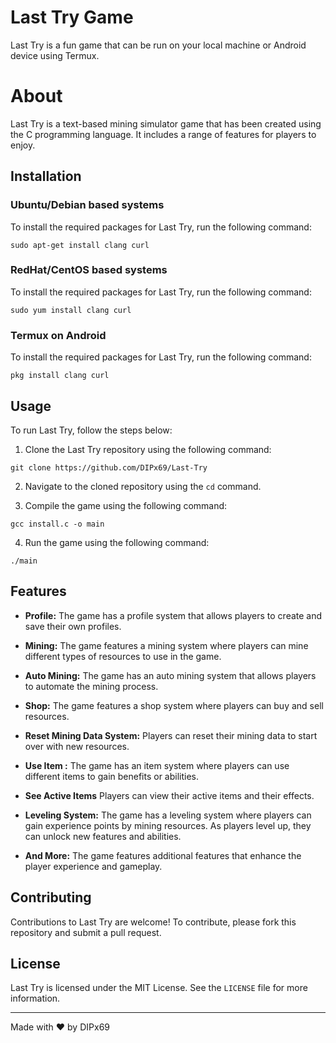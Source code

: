 # Last Try Game
Last Try is a fun game that can be run on your local machine or Android device using Termux. 
# About 
Last Try is a text-based mining simulator game that has been created using the C programming language. It includes a range of features for players to enjoy.
## Installation

### Ubuntu/Debian based systems

To install the required packages for Last Try, run the following command:

```sudo apt-get install clang curl```

### RedHat/CentOS based systems

To install the required packages for Last Try, run the following command:

```sudo yum install clang curl```

### Termux on Android

To install the required packages for Last Try, run the following command:

```pkg install clang curl```

## Usage

To run Last Try, follow the steps below:

1. Clone the Last Try repository using the following command:

```git clone https://github.com/DIPx69/Last-Try```

2. Navigate to the cloned repository using the `cd` command.

3. Compile the game using the following command:

```gcc install.c -o main```

4. Run the game using the following command:

```./main```
## Features

- **Profile:** The game has a profile system that allows players to create and save their own profiles.

- **Mining:** The game features a mining system where players can mine different types of resources to use in the game.

- **Auto Mining:** The game has an auto mining system that allows players to automate the mining process.

- **Shop:** The game features a shop system where players can buy and sell resources.

- **Reset Mining Data System:** Players can reset their mining data to start over with new resources.

- **Use Item :** The game has an item system where players can use different items to gain benefits or abilities.

- **See Active Items** Players can view their active items and their effects.

- **Leveling System:** The game has a leveling system where players can gain experience points by mining resources. As players level up, they can unlock new features and abilities.

- **And More:** The game features additional features that enhance the player experience and gameplay.

## Contributing

Contributions to Last Try are welcome! To contribute, please fork this repository and submit a pull request.

## License

Last Try is licensed under the MIT License. See the `LICENSE` file for more information.

---

Made with ❤️ by DIPx69 
